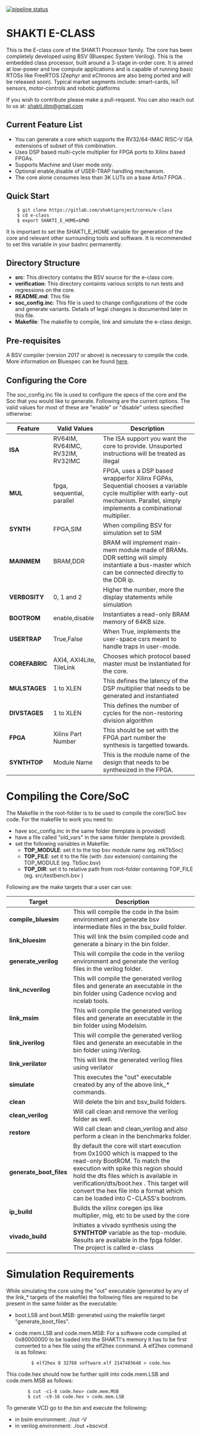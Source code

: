 [![pipeline status](https://gitlab.com/shaktiproject/cores/e-class/badges/master/pipeline.svg)](https://gitlab.com/shaktiproject/cores/e-class/commits/master)
# SHAKTI E-CLASS #

This is the E-class core of the SHAKTI Processor family. The core has been completely developed using BSV (Bluespec System Verilog). This is the embedded class processor, built around a 3-stage in-order core. It is aimed at low-power and low compute applications and is capable of running basic RTOSs like FreeRTOS (Zephyr and eChronos are also being ported and will be released soon). Typical market segments include: smart-cards, IoT sensors, motor-controls and robotic platforms

If you wish to contribute please make a pull-request. You can also reach out to us at: shakti.iitm@gmail.com

## Current Feature List

* You can generate a core which supports the RV32/64-IMAC RISC-V ISA extensions of subset of this combination.
* Uses DSP based multi-cycle multiplier for FPGA ports to Xilinx based FPGAs.
* Supports Machine and User mode only.
* Optional enable,disable of USER-TRAP handling mechanism.
* The core alone consumes less than 3K LUTs on a base Artix7 FPGA .

## Quick Start

        $ git clone https://gitlab.com/shaktiproject/cores/e-class
        $ cd e-class
        $ export SHAKTI_E_HOME=$PWD
        
It is important to set the SHAKTI_E_HOME variable for generation of the core and relevant other surrounding tools and software. It is recommended
to set this variable in your bashrc permanently.

## Directory Structure

* **src**: This directory contains the BSV source for the e-class core.
* **verification**: This directory containts various scripts to run tests and regressions on the core.
* **README.md**: This file
* **soc_config.inc**: This file is used to change configurations of the code and generate variants. Details of legal changes is documented later in this file.
* **Makefile**: The makefile to compile, link and simulate the e-class design.

## Pre-requisites

A BSV compiler (version 2017 or above) is necessary to compile the code. More information on Bluespec can be found [here](www.bluespec.com).

## Configuring the Core ###

The soc_config.inc file is used to configure the specs of the core and the Soc that you would like to generate. Following are the current options. The valid values for most of these are "enable" or "disable" unless specified otherwise:

| Feature  | Valid Values | Description |
|----------|--------------|-------------|
| __ISA__  | RV64IM, RV64IMC,</br> RV32IM, RV32IMC | The ISA support you want the core to provide. Unsuported instructions will be treated as illegal |
| __MUL__  | fpga, sequential, parallel | FPGA, uses a DSP based wrapperfor Xilinx FGPAs, Sequential chooses a variable cycle multiplier with early-out mechanism. Parallel, simply implements a combinational multiplier. |
|__SYNTH__ |  FPGA,SIM    |  When compiling BSV for simulation set to SIM|
|__MAINMEM__  | BRAM,DDR| BRAM will implement main-mem module made of BRAMs. DDR setting will simply instantiate a bus-master which can be connected directly to the DDR ip.|
|__VERBOSITY__  | 0, 1 and 2 |Higher the number, more the display statements while simulation|
|__BOOTROM__|enable,disable|Instantiates a read-only BRAM memory of 64KB size.|
| __USERTRAP__|True,False| When True, implements the user-space csrs meant to handle traps in user-mode.|
|__COREFABRIC__|AXI4, AXI4Lite, TileLink| Chooses which protocol based master must be instantiated for the core.|
|__MULSTAGES__| 1 to XLEN| This defines the latency of the DSP multiplier that needs to be generated and instantiated|
|__DIVSTAGES__| 1 to XLEN| This defines the number of cycles for the non-restoring division algorithm|
|__FPGA__| Xilinx Part Number| This should be set with the FPGA part number the synthesis is targetted towards.|
|__SYNTHTOP__| Module Name| This is the module name of the design that needs to be synthesized in the FPGA.|

# Compiling the Core/SoC

The Makefile in the root-folder is to be used to compile the core/SoC bsv code. For the makefile to work you need to:

* have soc_config.inc in the same folder (template is provided)
* have a file called "old_vars" in the same folder (template is provided). 
* set the following variables in Makefile:
    * __TOP_MODULE__: set it to the top bsv module name (eg. mkTbSoc)
    * __TOP_FILE__:   set it to the file (with .bsv extension) containing the TOP_MODULE (eg. TbSoc.bsv)
    * __TOP_DIR__:    set it to relative path from root-folder containing TOP_FILE (eg. src/testbench.bsv )

Following are the make targets that a user can use:

| Target | Description |
|--------|-------------|
|__compile_bluesim__| This will compile the code in the bsim environment and generate bsv intermediate files in the bsv_build folder.|
|__link_bluesim__|This will link the bsim compiled code and generate a binary in the bin folder.|
|__generate_verilog__|This will compile the code in the verilog environment and generate the verilog files in the verilog folder.|
|__link_ncverilog__| This will compile the generated verilog files and generate an executable in the bin folder using Cadence ncvlog and ncelab tools.|
|__link_msim__|This will compile the generated verilog files and generate an executable in the bin folder using Modelsim.|
|__link_iverilog__|This will compile the generated verilog files and generate an executable in the bin folder using iVerilog.|
|__link_verilator__| This will link the generated verilog files using verilator|
|__simulate__|This executes the "out" executable created by any of the above link_* commands.|
|__clean__| Will delete the bin and bsv_build folders.|
|__clean_verilog__|Will call clean and remove the verilog folder as well.|
|__restore__|Will call clean and clean_verilog  and also perform a clean in the benchmarks folder.|
|__generate_boot_files__|By default the core will start execution from 0x1000 which is mapped to the read-only BootROM. To match the execution with spike this region should hold the dts files which is available in verification/dts/boot.hex . This target will convert the hex file into a format which can be loaded into C-CLASS's bootrom.|
|__ip_build__| Builds the xilinx coregen ips like multiplier, mig, etc to be used by the core|
|__vivado_build__| Initiates a vivado synthesis using the __SYNTHTOP__ variable as the top-module. Results are available in the fpga folder. The project is called e-class|

# Simulation Requirements

While simulating the core using the "out" executable (generated by any of the link_* targets of the makefile) the following files are required to be present in the same folder as the executable:

* boot.LSB and boot.MSB: generated using the makefile target "generate_boot_files".
* code.mem.LSB and code.mem.MSB: For a software code compiled at 0x80000000 to be loaded into the SHAKTI's memory it has to be first converted to a hex file using the elf2hex command. A elf2hex command is as follows:

            $ elf2hex 8 32768 software.elf 2147483648 > code.hex

This code.hex should now be further split into code.mem.LSB and code.mem.MSB as follows:

            $ cut -c1-8 code.hex> code.mem.MSB 
            $ cut -c9-16 code.hex > code.mem.LSB 
   
To generate VCD go to the bin and execute the following:

* in bsim environment: ./out -V
* in verilog environment: ./out +bscvcd